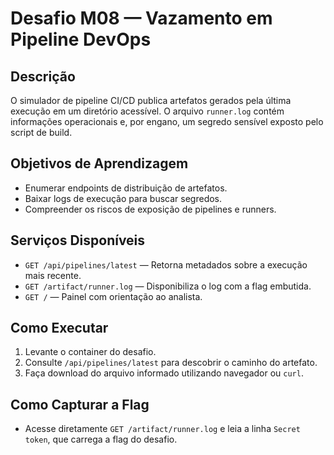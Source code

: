 # Desafio M08 — Vazamento em Pipeline DevOps

## Descrição
O simulador de pipeline CI/CD publica artefatos gerados pela última execução em um diretório acessível. O arquivo `runner.log` contém informações operacionais e, por engano, um segredo sensível exposto pelo script de build.

## Objetivos de Aprendizagem
- Enumerar endpoints de distribuição de artefatos.
- Baixar logs de execução para buscar segredos.
- Compreender os riscos de exposição de pipelines e runners.

## Serviços Disponíveis
- `GET /api/pipelines/latest` — Retorna metadados sobre a execução mais recente.
- `GET /artifact/runner.log` — Disponibiliza o log com a flag embutida.
- `GET /` — Painel com orientação ao analista.

## Como Executar
1. Levante o container do desafio.
2. Consulte `/api/pipelines/latest` para descobrir o caminho do artefato.
3. Faça download do arquivo informado utilizando navegador ou `curl`.

## Como Capturar a Flag
- Acesse diretamente `GET /artifact/runner.log` e leia a linha `Secret token`, que carrega a flag do desafio.
